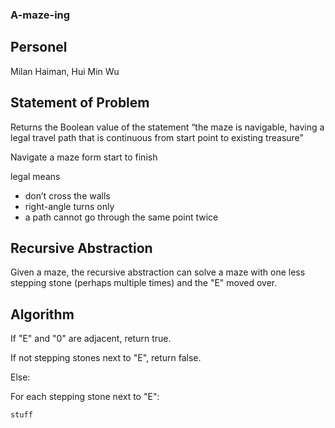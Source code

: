 ### A-maze-ing
## Personel
Milan Haiman, Hui Min Wu
## Statement of Problem
Returns the Boolean value of the statement “the maze is navigable, having a legal travel path that is continuous from start point to existing treasure”

Navigate a maze form start to finish

legal means
- don’t cross the walls
- right-angle turns only
- a path cannot go through the same point twice
## Recursive Abstraction
Given a maze, the recursive abstraction can solve a maze with one less stepping stone (perhaps multiple times) and the "E" moved over.
## Algorithm
If "E" and "0" are adjacent, return true.

If not stepping stones next to "E", return false.

Else:

  For each stepping stone next to "E":
  
    stuff
